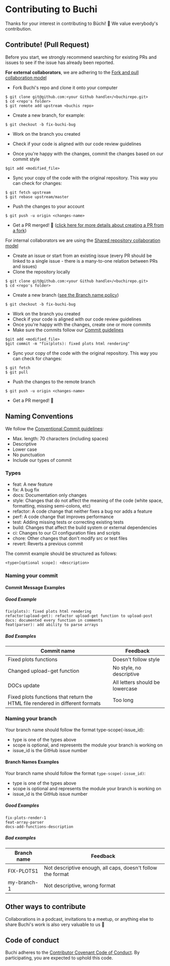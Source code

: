 # Contributing to Buchi

Thanks for your interest in contributing to Büchi! :tada: We value everybody's contribution.

## Contribute! (Pull Request) 

Before you start, we strongly recommend searching for existing PRs and issues to see if the issue has already been reported.

**For external collaborators**, we are adhering to the [Fork and pull collaboration model]([url](https://docs.github.com/en/pull-requests/collaborating-with-pull-requests/getting-started/about-collaborative-development-models#fork-and-pull-model))

* Fork Buchi's repo and clone it onto your computer

```
$ git clone git@github.com:<your Github handle>/<buchirepo.git>
$ cd <repo's folder>
$ git remote add upstream <buchis repo>
```

* Create a new branch, for example:

```
$ git checkout -b fix-buchi-bug
```

* Work on the branch you created

* Check if your code is aligned with our code review guidelines

* Once you're happy with the changes, commit the changes based on our commit style

```
$git add <modified_file>
```

* Sync your copy of the code with the original repository. This way you can check for changes:

```
$ git fetch upstream
$ git rebase upstream/master
```

* Push the changes to your account

```
$ git push -u origin <changes-name>
```

* Get a PR merged! :1st_place_medal: ([click here for more details about creating a PR from a fork]([url](https://docs.github.com/en/pull-requests/collaborating-with-pull-requests/proposing-changes-to-your-work-with-pull-requests/creating-a-pull-request-from-a-fork)))

For internal collaborators we are using the [Shared repository collaboration model]([url](https://docs.github.com/en/pull-requests/collaborating-with-pull-requests/getting-started/about-collaborative-development-models#shared-repository-model))

* Create an issue or start from an existing issue (every PR should be linked to a single issue - there is a many-to-one relation between PRs and issues)
* Clone the repository locally
```
$ git clone git@github.com:<your Github handle>/<buchirepo.git>
$ cd <repo's folder>
```

* Create a new branch ([see the Branch name policy]([url](https://github.com/buchi-labortechnik-ag/contributing/edit/main/README.md#naming-your-branch)))
```
$ git checkout -b fix-buchi-bug
```

* Work on the branch you created
* Check if your code is aligned with our code review guidelines
* Once you're happy with the changes, create one or more commits
* Make sure the commits follow our [Commit guidelines]([url](https://github.com/buchi-labortechnik-ag/contributing/edit/main/README.md#naming-your-commit))

```
$git add <modified_file>
$git commit -m "fix(plots): fixed plots html rendering"
```
* Sync your copy of the code with the original repository. This way you can check for changes:

```
$ git fetch
$ git pull
```

* Push the changes to the remote branch

```
$ git push -u origin <changes-name>
```

* Get a PR merged! :1st_place_medal:

## Naming Conventions

We follow the [Conventional Commit guidelines](https://www.conventionalcommits.org/en/v1.0.0/#summary):

* Max. length: 70 characters (including spaces)
* Descriptive
* Lower case
* No punctuation
* Include our types of commit

### Types

* feat: A new feature
* fix: A bug fix
* docs: Documentation only changes
* style: Changes that do not affect the meaning of the code (white space, formatting, missing semi-colons, etc)
* refactor: A code change that neither fixes a bug nor adds a feature
* perf: A code change that improves performance
* test: Adding missing tests or correcting existing tests
* build: Changes that affect the build system or external dependencies
* ci: Changes to our CI config­uration files and scripts
* chore: Other changes that don't modify src or test files
* revert: Reverts a previous commit

The commit example should be structured as follows:

```
<type>[optional scope]: <description>
```

### Naming your commit

#### Commit Message Examples

##### Good Example

```
fix(plots): fixed plots html rendering
refactor(upload-get): refactor upload-get function to upload-post
docs: documented every function in comments
feat(parser): add ability to parse arrays 
```

##### Bad Examples

Commit name | Feedback
------------ | -------------
Fixed plots functions | Doesn't follow style
Changed upload-get function |  No style, no descriptive
DOCs update | All letters should be lowercase 
Fixed plots functions that return the HTML file rendered in different formats | Too long


### Naming your branch

Your branch name should follow the format type-scope(-issue_id):

* type is one of the types above
* scope is optional, and represents the module your branch is working on
* issue_id is the GitHub issue number

#### Branch Names Examples

Your branch name should follow the format `type-scope(-issue_id)`:

* type is one of the types above
* scope is optional and represents the module your branch is working on
* issue_id is the GitHub issue number

##### Good Examples

```
fix-plots-render-1
feat-array-parser
docs-add-functions-description
```

##### Bad examples

Branch name | Feedback
------------ | -------------
FIX-PLOTS1 | Not descriptive enough, all caps, doesn't follow the format
my-branch-1 | Not descriptive, wrong format


## Other ways to contribute

Collaborations in a podcast, invitations to a meetup, or anything else to share Buchi's work is also very valuable to us 	:handshake:


## Code of conduct

Buchi adheres to the [Contributor Covenant Code of Conduct](https://www.contributor-covenant.org/version/1/4/code-of-conduct/). By participating, you are expected to uphold this code.
